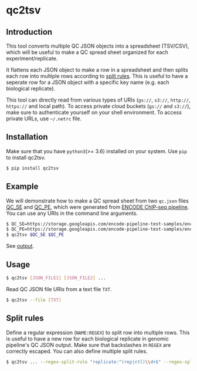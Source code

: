 # qc2tsv

## Introduction

This tool converts multiple QC JSON objects into a spreadsheet (TSV/CSV), which will be useful to make a QC spread sheet organized for each experiment/replicate.

It flattens each JSON object to make a row in a spreadsheet and then splits each row into multiple rows according to [split rules](#split-rules). This is useful to have a seperate row for a JSON object with a specific key name (e.g. each biological replicate).

This tool can directly read from various types of URIs (`gs://`, `s3://`, `http://`, `https://` and local path). To access private cloud buckets (`gs://` and `s3://`), make sure to authenticate yourself on your shell environment. To access private URLs, use `~/.netrc` file.

## Installation

Make sure that you have `python3`(>= 3.6) installed on your system. Use `pip` to install qc2tsv.
```bash
$ pip install qc2tsv
```

## Example

We will demonstrate how to make a QC spread sheet from two `qc.json` files [QC_SE](https://storage.googleapis.com/encode-pipeline-test-samples/encode-chip-seq-pipeline/ref_output/v1.3.0/ENCSR000DYI_subsampled_chr19_only/qc.json) and [QC_PE](https://storage.googleapis.com/encode-pipeline-test-samples/encode-chip-seq-pipeline/ref_output/v1.3.0/ENCSR936XTK_subsampled_chr19_only/qc.json), which were generated from [ENCODE ChIP-seq pipeline](https://github.com/ENCODE-DCC/chip-seq-pipeline2). You can use any URIs in the command line arguments.

```bash
$ QC_SE=https://storage.googleapis.com/encode-pipeline-test-samples/encode-chip-seq-pipeline/ref_output/v1.3.0/ENCSR000DYI_subsampled_chr19_only/qc.json
$ QC_PE=https://storage.googleapis.com/encode-pipeline-test-samples/encode-chip-seq-pipeline/ref_output/v1.3.0/ENCSR936XTK_subsampled_chr19_only/qc.json
$ qc2tsv $QC_SE $QC_PE
```

See [output](https://docs.google.com/spreadsheets/d/1WQbTWxf_hIIa4n49q-8VVR7D_CRS1C8TKOUwGq1Vc2g/edit?usp=sharing).


## Usage

```bash
$ qc2tsv [JSON_FILE1] [JSON_FILE2] ...
```

Read QC JSON file URIs from a text file `TXT`.
```bash
$ qc2tsv --file [TXT]
```

## Split rules

Define a regular expression (`NAME:REGEX`) to split row into multiple rows. This is useful to have a new row for each biological replicate in genomic pipeline's QC JSON output. Make sure that backslashes in `REGEX` are correctly escaped. You can also define multiple split rules.
```bash
$ qc2tsv ... --regex-split-rule "replicate:^(rep|ctl)\\d+$" --regex-split-rule "[RULE_NAME:REGEX]" ...
```

